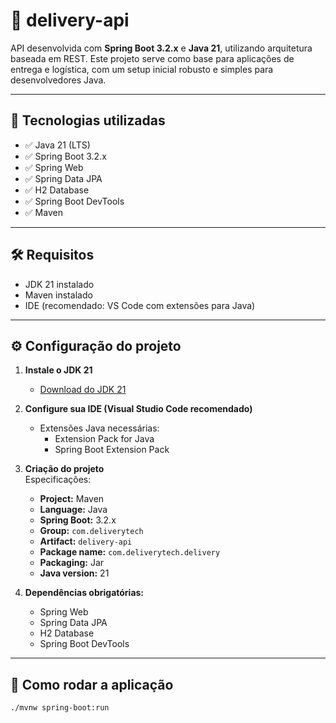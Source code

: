 # 🚚 delivery-api

API desenvolvida com **Spring Boot 3.2.x** e **Java 21**, utilizando arquitetura baseada em REST. Este projeto serve como base para aplicações de entrega e logística, com um setup inicial robusto e simples para desenvolvedores Java.

---

## 🧰 Tecnologias utilizadas

- ✅ Java 21 (LTS)
- ✅ Spring Boot 3.2.x
- ✅ Spring Web
- ✅ Spring Data JPA
- ✅ H2 Database
- ✅ Spring Boot DevTools
- ✅ Maven

---

## 🛠️ Requisitos

- JDK 21 instalado
- Maven instalado
- IDE (recomendado: VS Code com extensões para Java)

---

## ⚙️ Configuração do projeto

1. **Instale o JDK 21**  
   - [Download do JDK 21](https://jdk.java.net/21/)

2. **Configure sua IDE (Visual Studio Code recomendado)**  
   - Extensões Java necessárias:
     - Extension Pack for Java
     - Spring Boot Extension Pack

3. **Criação do projeto**  
   Especificações:
   - **Project:** Maven  
   - **Language:** Java  
   - **Spring Boot:** 3.2.x  
   - **Group:** `com.deliverytech`  
   - **Artifact:** `delivery-api`  
   - **Package name:** `com.deliverytech.delivery`  
   - **Packaging:** Jar  
   - **Java version:** 21

4. **Dependências obrigatórias:**
   - Spring Web
   - Spring Data JPA
   - H2 Database
   - Spring Boot DevTools

---

## 🚀 Como rodar a aplicação

```bash
./mvnw spring-boot:run
